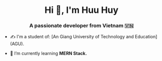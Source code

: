 <h1 align="center">Hi 👋, I'm Huu Huy</h1>
<p align="center">
  <h3 align="center">A passionate developer from Vietnam 🇻🇳 </h3>
</p>


- ✍ I'm a student of: [An Giang University of Technology and Education] (AGU).

- 🌱 I’m currently learning **MERN Stack.**

<br />
